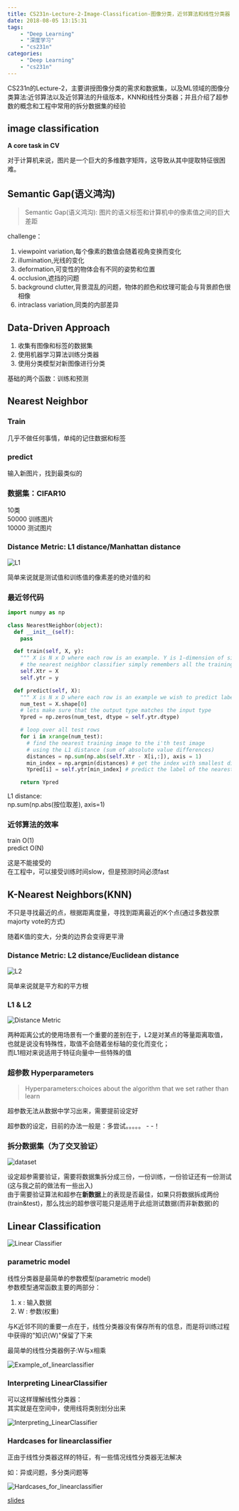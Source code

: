```yaml
---
title: CS231n-Lecture-2-Image-Classification-图像分类，近邻算法和线性分类器
date: 2018-08-05 13:15:31
tags: 
    - "Deep Learning"
    - "深度学习"
    - "cs231n"
categories: 
    - "Deep Learning"
    - "cs231n"
---
```

CS231n的Lecture-2，主要讲授图像分类的需求和数据集，以及ML领域的图像分类算法:近邻算法以及近邻算法的升级版本，KNN和线性分类器；并且介绍了超参数的概念和工程中常用的拆分数据集的经验
<!--more-->
## image classification

**A core task in CV**

对于计算机来说，图片是一个巨大的多维数字矩阵，这导致从其中提取特征很困难。

## Semantic Gap(语义鸿沟)
> Semantic Gap(语义鸿沟): 图片的语义标签和计算机中的像素值之间的巨大差距
> 
challenge：
1. viewpoint variation,每个像素的数值会随着视角变换而变化
2. illumination,光线的变化
3. deformation,可变性的物体会有不同的姿势和位置
4. occlusion,遮挡的问题
5. background clutter,背景混乱的问题，物体的颜色和纹理可能会与背景颜色很相像
6. intraclass variation,同类的内部差异

## Data-Driven Approach
1. 收集有图像和标签的数据集
2. 使用机器学习算法训练分类器
3. 使用分类模型对新图像进行分类

基础的两个函数：训练和预测

## Nearest Neighbor
### Train
几乎不做任何事情，单纯的记住数据和标签
### predict
输入新图片，找到最类似的

### 数据集：CIFAR10
10类  
50000 训练图片  
10000 测试图片

### Distance Metric: L1 distance/Manhattan distance
![L1](CS231n-Lecture-2-Image-Classification-图像分类，近邻算法和线性分类器/L1_func.png) 

简单来说就是测试值和训练值的像素差的绝对值的和

### 最近邻代码
```python
import numpy as np

class NearestNeighbor(object):
  def __init__(self):
    pass

  def train(self, X, y):
    """ X is N x D where each row is an example. Y is 1-dimension of size N """
    # the nearest neighbor classifier simply remembers all the training data
    self.Xtr = X
    self.ytr = y

  def predict(self, X):
    """ X is N x D where each row is an example we wish to predict label for """
    num_test = X.shape[0]
    # lets make sure that the output type matches the input type
    Ypred = np.zeros(num_test, dtype = self.ytr.dtype)

    # loop over all test rows
    for i in xrange(num_test):
      # find the nearest training image to the i'th test image
      # using the L1 distance (sum of absolute value differences)
      distances = np.sum(np.abs(self.Xtr - X[i,:]), axis = 1)
      min_index = np.argmin(distances) # get the index with smallest distance
      Ypred[i] = self.ytr[min_index] # predict the label of the nearest example

    return Ypred
```

L1 distance:  
np.sum(np.abs(按位取差), axis=1)

### 近邻算法的效率
train O(1)  
predict O(N)

这是不能接受的  
在工程中，可以接受训练时间slow，但是预测时间必须fast


## K-Nearest Neighbors(KNN)

不只是寻找最近的点，根据距离度量，寻找到距离最近的K个点(通过多数投票majorty vote的方式)

随着K值的变大，分类的边界会变得更平滑

### Distance Metric: L2 distance/Euclidean distance
![L2](CS231n-Lecture-2-Image-Classification-图像分类，近邻算法和线性分类器/L2_func.png) 

简单来说就是平方和的平方根

### L1 & L2
![Distance Metric](CS231n-Lecture-2-Image-Classification-图像分类，近邻算法和线性分类器/Distance_Metric.png) 

两种距离公式的使用场景有一个重要的差别在于，L2是对某点的等量距离取值，也就是说没有特殊性，取值不会随着坐标轴的变化而变化；  
而L1相对来说适用于特征向量中一些特殊的值

### 超参数 Hyperparameters
> Hyperparameters:choices about the algorithm that we set rather than learn

超参数无法从数据中学习出来，需要提前设定好  

超参数的设定，目前的办法一般是：多尝试。。。。。 - -！

### 拆分数据集（为了交叉验证）
![dataset](CS231n-Lecture-2-Image-Classification-图像分类，近邻算法和线性分类器/divide_dataset.png)

设定超参需要验证，需要将数据集拆分成三份，一份训练，一份验证还有一份测试(这与我之前的做法有一些出入)  
由于需要验证算法和超参在**新数据**上的表现是否最佳，如果只将数据拆成两份(train&test)，那么找出的超参很可能只是适用于此组测试数据(而非新数据)的

## Linear Classification

![Linear Classifier](CS231n-Lecture-2-Image-Classification-图像分类，近邻算法和线性分类器/Linear_Classifier.png)

### parametric model

线性分类器是最简单的参数模型(parametric model)  
参数模型通常函数主要的两部分：
1. x : 输入数据
2. W : 参数(权重)

与K近邻不同的重要一点在于，线性分类器没有保存所有的信息，而是将训练过程中获得的"知识(W)"保留了下来

最简单的线性分类器例子:W与x相乘

![Example_of_linearclassifier](CS231n-Lecture-2-Image-Classification-图像分类，近邻算法和线性分类器/Example_of_linearclassifier.png)

### Interpreting LinearClassifier
可以这样理解线性分类器：  
其实就是在空间中，使用线将类别划分出来

![Interpreting_LinearClassifier](CS231n-Lecture-2-Image-Classification-图像分类，近邻算法和线性分类器/Interpreting_LinearClassifier.png)

### Hardcases for linearclassifier
正由于线性分类器这样的特征，有一些情况线性分类器无法解决

如：异或问题，多分类问题等  

![Hardcases_for_linearclassifier](CS231n-Lecture-2-Image-Classification-图像分类，近邻算法和线性分类器/Hardcases_for_linearclassifier.png)


[slides](http://cs231n.stanford.edu/slides/2017/cs231n_2017_lecture2.pdf)